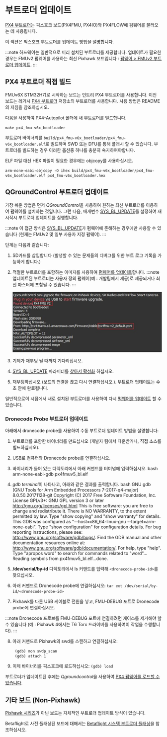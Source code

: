# 부트로더 업데이트

[PX4 부트로더](https://github.com/PX4/Bootloader)는 픽스호크 보드(PX4FMU, PX4IO)와 PX4FLOW에 펌웨어를 불러오는 데 사용됩니다.

이 섹션은 픽스호크 부트로더를 업데이트 방법을 설명합니다.

:::note
하드웨어는 일반적으로 미리 설치된 부트로더를 제공합니다. 업데이트가 필요한 경우는 FMUv2 펌웨어를 사용하는 최신 Pixhawk 보드입니다 : [펌웨어 > FMUv2 부트로더 업데이트](../config/firmware.md#bootloader).
:::

## PX4 부트로더 직접 빌드

FMUv6X STM32H7)로 시작하는 보드는 인트리 PX4 부트로더를 사용합니다. 이전 보드는 레거시 [PX4 부트로더](https://github.com/PX4/Bootloader) 저장소의 부트로더를 사용합니다. 사용 방법은 README의 지침을 참조하십시오.

다음을 사용하여 PX4-Autopilot 폴더에 새 부트로더를 빌드합니다.

    make px4_fmu-v6x_bootloader
    

부트로더 바이너리를 `build/px4_fmu-v6x_bootloader/px4_fmu-v6x_bootloader.elf`로 빌드하며 SWD 또는 DFU를 통해 플래시 할 수 있습니다. 부트로더를 빌드하는 경우 이러한 옵션중 하나를 충분히 숙지하여야합니다.

ELF 파일 대신 HEX 파일이 필요한 경우에는 objcopy를 사용하십시오.

    arm-none-eabi-objcopy -O ihex build/px4_fmu-v6x_bootloader/px4_fmu-v6x_bootloader.elf px4_fmu-v6x_bootloader.hex
    

<span id="qgc_bootloader_update"></span>

## QGroundControl 부트로더 업데이트

가장 쉬운 방법은 먼저 *QGroundControl*을 사용하여 원하는 최신 부트로더를 이용하여 펌웨어를 설치하는 것입니다. 그런 다음, 매개변수 [SYS_BL_UPDATE](../advanced_config/parameter_reference.md#SYS_BL_UPDATE)를 설정하여 재시작시 부트로더 업데이트를 실행합니다.

:::note
이 접근 방식은 [SYS_BL_UPDATE](../advanced_config/parameter_reference.md#SYS_BL_UPDATE)가 펌웨어에 존해하는 경우에만 사용할 수 있습니다 (현재는 FMUv2 및 일부 사용자 지정 펌웨어).
:::

단계는 다음과 같습니다:

1. SD카드를 삽입합니다 (발생할 수 있는 문제들의 디버그를 위한 부트 로그 기록을 가능하게 합니다.)
2. 적절한 부트로더를 포함하는 이미지를 사용하여 [펌웨어를 업데이트](../config/firmware.md#custom)합니다. :::note 업데이트된 부트로더는 사용자 정의 펌웨어(예 : 개발팀에서 제공)로 제공되거나 최신 마스터에 포함될 수 있습니다.
:::
    
    ![FMUv2 업데이트](../../assets/qgc/setup/firmware/bootloader_update.jpg)

3. 기체가 재부팅 될 때까지 기다리십시오.

4. [SYS_BL_UPDATE](../advanced_config/parameter_reference.md#SYS_BL_UPDATE) 파라미터를 [찾아서 활성화](../advanced_config/parameters.md) 하십시오.
5. 재부팅하십시오 (보드의 연결을 끊고 다시 연결하십시오.). 부트로더 업데이트는 수 초 안에 완료됩니다.

일반적으로이 시점에서 새로 설치된 부트로더를 사용하여 다시 [펌웨어를 업데이트](../config/firmware.md) 할 수 있습니다.

<span id="dronecode_probe"></span>

### Dronecode Probe 부트로더 업데이트

아래에서 dronecode probe를 사용하여 수동 부트로더 업데이트 방법을 설명합니다:

1. 부트로더를 포함한 바이너리를 만드십시오 (개발자 팀에서 다운받거나, 직접 소스를 빌드하십시오).
2. USB로 컴퓨터와 Dronecode probe를 연결하십시오. 
3. 바이너리가 들어 있는 디렉토리에서 아래 커맨드를 터미널에 입력하십시오. 
        bash
        arm-none-eabi-gdb px4fmuv5_bl.elf

4. *gdb terminal*이 나타나고, 아래와 같은 결과를 출력합니다. 
        bash
        GNU gdb (GNU Tools for Arm Embedded Processors 7-2017-q4-major) 8.0.50.20171128-git
        Copyright (C) 2017 Free Software Foundation, Inc.
        License GPLv3+: GNU GPL version 3 or later <http://gnu.org/licenses/gpl.html>
        This is free software: you are free to change and redistribute it.
        There is NO WARRANTY, to the extent permitted by law.  Type "show copying"
        and "show warranty" for details.
        This GDB was configured as "--host=x86_64-linux-gnu --target=arm-none-eabi".
        Type "show configuration" for configuration details.
        For bug reporting instructions, please see:
        <http://www.gnu.org/software/gdb/bugs/>.
        Find the GDB manual and other documentation resources online at:
        <http://www.gnu.org/software/gdb/documentation/>.
        For help, type "help".
        Type "apropos word" to search for commands related to "word"...
        Reading symbols from px4fmuv5_bl.elf...done.

5. **/dev/serial/by-id** 디렉토리에서 ls 커맨드를 입력해 `<dronecode-probe-id>`를 찾으십시오.
6. 아래 커맨드로 Dronecode probe에 연결하십시오: ```tar ext /dev/serial/by-id/<dronecode-probe-id>```
7. Pixhawk를 다른 USB 케이블로 전원을 넣고, FMU-DEBUG 포트로 Dronecode probe에 연결하십시오.
    
:::note
Dronecode 프로브를 FMU-DEBUG 포트에 연결하려면 케이스를 제거해야 할 수 있습니다 (예 : Pixhawk 4에서는 T6 Torx 드라이버를 사용하여이 작업을 수행합니다).
:::

8. 아래 커맨드로 Pixhawk의 swd를 스캔하고 연결하십시오:
    
        (gdb) mon swdp_scan
        (gdb) attach 1
        

9. 이제 바이너리를 픽스호크에 로드하십시오: ```(gdb) load```

부트로더가 업데이트된 후에는 *Qgroundcontrol*을 사용하여 [PX4 펌웨어를 로드할 수 있습니다](../config/firmware.md).

## 기타 보드 (Non-Pixhawk)

[Pixhawk 시리즈](../flight_controller/pixhawk_series.md)가 아닌 보드는 자체적인 부트로더 업데이트 방식이 있습니다.

Betaflight로 사전 플래싱된 보드에 대해서는 [Betaflight 시스템 부트로더 플래싱](bootloader_update_from_betaflight.md)을 참조하십시오.